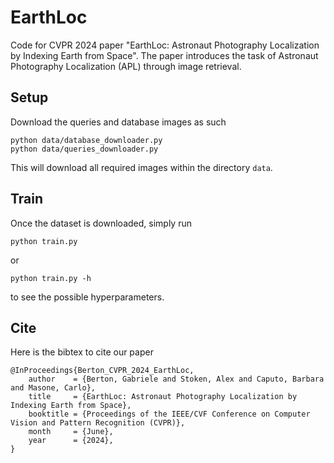 # EarthLoc
Code for CVPR 2024 paper "EarthLoc: Astronaut Photography Localization by Indexing Earth from Space".
The paper introduces the task of Astronaut Photography Localization (APL) through image retrieval.

## Setup
Download the queries and database images as such
```
python data/database_downloader.py
python data/queries_downloader.py
```
This will download all required images within the directory `data`.

## Train
Once the dataset is downloaded, simply run
```
python train.py
```
or
```
python train.py -h
```
to see the possible hyperparameters.

## Cite
Here is the bibtex to cite our paper
```
@InProceedings{Berton_CVPR_2024_EarthLoc,
    author    = {Berton, Gabriele and Stoken, Alex and Caputo, Barbara and Masone, Carlo},
    title     = {EarthLoc: Astronaut Photography Localization by Indexing Earth from Space},
    booktitle = {Proceedings of the IEEE/CVF Conference on Computer Vision and Pattern Recognition (CVPR)},
    month     = {June},
    year      = {2024},
}
```

